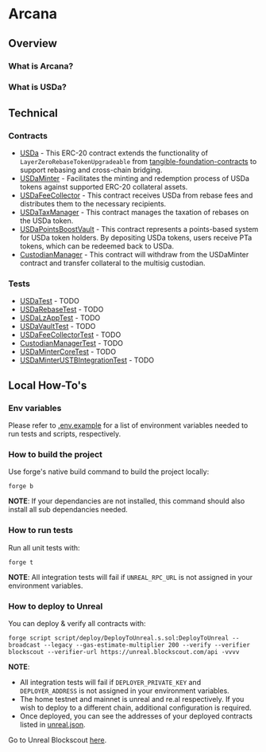 # Arcana

## Overview

### What is Arcana?

### What is USDa?

## Technical

### Contracts

- [USDa](./src/USDa.sol) - This ERC-20 contract extends the functionality of `LayerZeroRebaseTokenUpgradeable` from [tangible-foundation-contracts](https://github.com/TangibleTNFT/tangible-foundation-contracts/tree/main) to support rebasing and cross-chain bridging.
- [USDaMinter](./src/USDaMinter.sol) - Facilitates the minting and redemption process of USDa tokens against supported ERC-20 collateral assets.
- [USDaFeeCollector](./src/USDaFeeCollector.sol) - This contract receives USDa from rebase fees and distributes them to the necessary recipients.
- [USDaTaxManager](./src/USDaTaxManager.sol) - This contract manages the taxation of rebases on the USDa token.
- [USDaPointsBoostVault](./src/USDaPointsBoostingVault.sol) - This contract represents a points-based system for USDa token holders. By depositing USDa tokens, users receive PTa tokens, which can be redeemed back to USDa.
- [CustodianManager](./src/CustodianManager.sol) - This contract will withdraw from the USDaMinter contract and transfer collateral to the multisig custodian.

### Tests

- [USDaTest](./test/tests/USDa.t.sol) - TODO
- [USDaRebaseTest](./test/tests/USDa.Rebase.t.sol) - TODO
- [USDaLzAppTest](./test/tests/USDa.LzApp.t.sol) - TODO
- [USDaVaultTest](./test/tests/USDa.Vault.t.sol) - TODO
- [USDaFeeCollectorTest](./test/tests/USDaFeeCollector.t.sol) - TODO
- [CustodianManagerTest](./test/tests/CustodianManager.t.sol) - TODO
- [USDaMinterCoreTest](./test/tests/USDaMinter.t.sol) - TODO
- [USDaMinterUSTBIntegrationTest](./test/tests/USDaMinter.USTB.t.sol) - TODO

## Local How-To's

### Env variables

Please refer to [.env.example](./.env.example) for a list of environment variables needed to run tests and scripts, respectively.

### How to build the project

Use forge's native build command to build the project locally:
```
forge b
```
**NOTE**: If your dependancies are not installed, this command should also install all sub dependancies needed.

### How to run tests

Run all unit tests with:
```
forge t
```
**NOTE**: All integration tests will fail if `UNREAL_RPC_URL` is not assigned in your environment variables.

### How to deploy to Unreal

You can deploy & verify all contracts with:
```
forge script script/deploy/DeployToUnreal.s.sol:DeployToUnreal --broadcast --legacy --gas-estimate-multiplier 200 --verify --verifier blockscout --verifier-url https://unreal.blockscout.com/api -vvvv
```
**NOTE**:
- All integration tests will fail if `DEPLOYER_PRIVATE_KEY` and `DEPLOYER_ADDRESS` is not assigned in your environment variables.
- The home testnet and mainnet is unreal and re.al respectively. If you wish to deploy to a different chain, additional configuration is required.
- Once deployed, you can see the addresses of your deployed contracts listed in [unreal.json](./deployments/unreal.json).

Go to Unreal Blockscout [here](https://unreal.blockscout.com/).